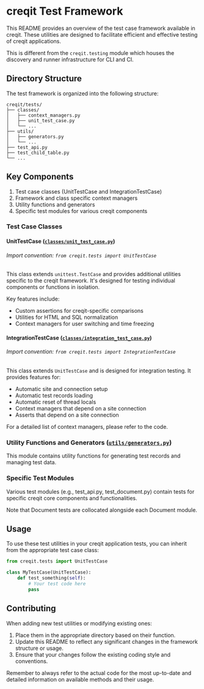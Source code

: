 # creqit Test Framework

This README provides an overview of the test case framework available in creqit. These utilities are designed to facilitate efficient and effective testing of creqit applications.

This is different from the `creqit.testing` module which houses the discovery and runner infrastructure for CLI and CI.

## Directory Structure

The test framework is organized into the following structure:

```
creqit/tests/
├── classes/
│   ├── context_managers.py
│   ├── unit_test_case.py
│   └── ...
├── utils/
│   ├── generators.py
│   └── ...
├── test_api.py
├── test_child_table.py
└── ...
```

## Key Components

1. Test case classes (UnitTestCase and IntegrationTestCase)
3. Framework and class specific context managers
4. Utility functions and generators
5. Specific test modules for various creqit components

### Test Case Classes

#### UnitTestCase ([`classes/unit_test_case.py`](./classes/unit_test_case.py))

###### Import convention: `from creqit.tests import UnitTestCase`

This class extends `unittest.TestCase` and provides additional utilities specific to the creqit framework. It's designed for testing individual components or functions in isolation.

Key features include:
- Custom assertions for creqit-specific comparisons
- Utilities for HTML and SQL normalization
- Context managers for user switching and time freezing

#### IntegrationTestCase ([`classes/integration_test_case.py`](./classes/integration_test_case.py))

###### Import convention: `from creqit.tests import IntegrationTestCase`

This class extends `UnitTestCase` and is designed for integration testing. It provides features for:
- Automatic site and connection setup
- Automatic test records loading
- Automatic reset of thread locals
- Context managers that depend on a site connection
- Asserts that depend on a site connection

For a detailed list of context managers, please refer to the code.

### Utility Functions and Generators ([`utils/generators.py`](./utils/generators.py))

This module contains utility functions for generating test records and managing test data.

### Specific Test Modules

Various test modules (e.g., test_api.py, test_document.py) contain tests for specific creqit core components and functionalities.

Note that Document tests are collocated alongside each Document module.

## Usage

To use these test utilities in your creqit application tests, you can inherit from the appropriate test case class:

```python
from creqit.tests import UnitTestCase

class MyTestCase(UnitTestCase):
    def test_something(self):
        # Your test code here
        pass
```

## Contributing

When adding new test utilities or modifying existing ones:
1. Place them in the appropriate directory based on their function.
2. Update this README to reflect any significant changes in the framework structure or usage.
3. Ensure that your changes follow the existing coding style and conventions.

Remember to always refer to the actual code for the most up-to-date and detailed information on available methods and their usage.
